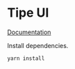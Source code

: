# Tipe UI

[Documentation](https://tipeio.github.io/tipe-ui)

Install dependencies.

```
yarn install
```
